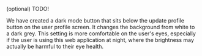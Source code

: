 (optional) TODO!

We have created a dark mode button that sits below the update profile button on the user profile screen. It changes the background from white to a dark grey. This setting is more comfortable on the user's eyes, especially if the user is using this web application at night, where the brightness may actually be harmful to their eye health. 
